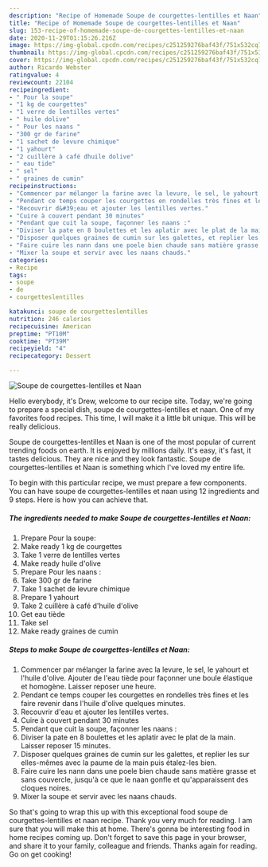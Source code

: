 ```yaml
---
description: "Recipe of Homemade Soupe de courgettes-lentilles et Naan"
title: "Recipe of Homemade Soupe de courgettes-lentilles et Naan"
slug: 153-recipe-of-homemade-soupe-de-courgettes-lentilles-et-naan
date: 2020-11-29T01:15:26.216Z
image: https://img-global.cpcdn.com/recipes/c251259276baf43f/751x532cq70/soupe-de-courgettes-lentilles-et-naan-photo-principale-de-la-recette.jpg
thumbnail: https://img-global.cpcdn.com/recipes/c251259276baf43f/751x532cq70/soupe-de-courgettes-lentilles-et-naan-photo-principale-de-la-recette.jpg
cover: https://img-global.cpcdn.com/recipes/c251259276baf43f/751x532cq70/soupe-de-courgettes-lentilles-et-naan-photo-principale-de-la-recette.jpg
author: Ricardo Webster
ratingvalue: 4
reviewcount: 22104
recipeingredient:
- " Pour la soupe"
- "1 kg de courgettes"
- "1 verre de lentilles vertes"
- " huile dolive"
- " Pour les naans "
- "300 gr de farine"
- "1 sachet de levure chimique"
- "1 yahourt"
- "2 cuillère à café dhuile dolive"
- " eau tide"
- " sel"
- " graines de cumin"
recipeinstructions:
- "Commencer par mélanger la farine avec la levure, le sel, le yahourt et l&#39;huile d&#39;olive. Ajouter de l&#39;eau tiède pour façonner une boule élastique et homogène. Laisser reposer une heure."
- "Pendant ce temps couper les courgettes en rondelles très fines et les faire revenir dans l&#39;huile d&#39;olive quelques minutes."
- "Recouvrir d&#39;eau et ajouter les lentilles vertes."
- "Cuire à couvert pendant 30 minutes"
- "Pendant que cuit la soupe, façonner les naans :"
- "Diviser la pate en 8 boulettes et les aplatir avec le plat de la main. Laisser reposer 15 minutes."
- "Disposer quelques graines de cumin sur les galettes, et replier les sur elles-mêmes avec la paume de la main puis étalez-les bien."
- "Faire cuire les nann dans une poele bien chaude sans matière grasse et sans couvercle, jusqu&#39;à ce que le naan gonfle et qu&#39;apparaissent des cloques noires."
- "Mixer la soupe et servir avec les naans chauds."
categories:
- Recipe
tags:
- soupe
- de
- courgetteslentilles

katakunci: soupe de courgetteslentilles 
nutrition: 246 calories
recipecuisine: American
preptime: "PT10M"
cooktime: "PT39M"
recipeyield: "4"
recipecategory: Dessert

---
```



![Soupe de courgettes-lentilles et Naan](https://img-global.cpcdn.com/recipes/c251259276baf43f/751x532cq70/soupe-de-courgettes-lentilles-et-naan-photo-principale-de-la-recette.jpg)

Hello everybody, it's Drew, welcome to our recipe site. Today, we're going to prepare a special dish, soupe de courgettes-lentilles et naan. One of my favorites food recipes. This time, I will make it a little bit unique. This will be really delicious.

Soupe de courgettes-lentilles et Naan is one of the most popular of current trending foods on earth. It is enjoyed by millions daily. It's easy, it's fast, it tastes delicious. They are nice and they look fantastic. Soupe de courgettes-lentilles et Naan is something which I've loved my entire life.




To begin with this particular recipe, we must prepare a few components. You can have soupe de courgettes-lentilles et naan using 12 ingredients and 9 steps. Here is how you can achieve that.

<!--inarticleads1-->

##### The ingredients needed to make Soupe de courgettes-lentilles et Naan:

1. Prepare  Pour la soupe:
1. Make ready 1 kg de courgettes
1. Take 1 verre de lentilles vertes
1. Make ready  huile d&#39;olive
1. Prepare  Pour les naans :
1. Take 300 gr de farine
1. Take 1 sachet de levure chimique
1. Prepare 1 yahourt
1. Take 2 cuillère à café d&#39;huile d&#39;olive
1. Get  eau tiède
1. Take  sel
1. Make ready  graines de cumin




<!--inarticleads2-->

##### Steps to make Soupe de courgettes-lentilles et Naan:

1. Commencer par mélanger la farine avec la levure, le sel, le yahourt et l&#39;huile d&#39;olive. Ajouter de l&#39;eau tiède pour façonner une boule élastique et homogène. Laisser reposer une heure.
1. Pendant ce temps couper les courgettes en rondelles très fines et les faire revenir dans l&#39;huile d&#39;olive quelques minutes.
1. Recouvrir d&#39;eau et ajouter les lentilles vertes.
1. Cuire à couvert pendant 30 minutes
1. Pendant que cuit la soupe, façonner les naans :
1. Diviser la pate en 8 boulettes et les aplatir avec le plat de la main. Laisser reposer 15 minutes.
1. Disposer quelques graines de cumin sur les galettes, et replier les sur elles-mêmes avec la paume de la main puis étalez-les bien.
1. Faire cuire les nann dans une poele bien chaude sans matière grasse et sans couvercle, jusqu&#39;à ce que le naan gonfle et qu&#39;apparaissent des cloques noires.
1. Mixer la soupe et servir avec les naans chauds.




So that's going to wrap this up with this exceptional food soupe de courgettes-lentilles et naan recipe. Thank you very much for reading. I am sure that you will make this at home. There's gonna be interesting food in home recipes coming up. Don't forget to save this page in your browser, and share it to your family, colleague and friends. Thanks again for reading. Go on get cooking!
